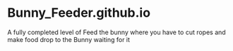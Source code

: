# Bunny_Feeder.github.io
A fully completed level of Feed the bunny where you have to cut ropes and make food drop to the Bunny waiting for it
